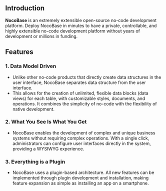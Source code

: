 ## Introduction

**NocoBase** is an extremely extensible open-source no-code development platform. Deploy NocoBase in minutes to have a private, controllable, and highly extensible no-code development platform without years of development or millions in funding.

## Features

### 1. Data Model Driven

- Unlike other no-code products that directly create data structures in the user interface, NocoBase separates data structure from the user interface.
- This allows for the creation of unlimited, flexible data blocks (data views) for each table, with customizable styles, documents, and operations. It combines the simplicity of no-code with the flexibility of native development.

### 2. What You See Is What You Get

- NocoBase enables the development of complex and unique business systems without requiring complex operations. With a single click, administrators can configure user interfaces directly in the system, providing a WYSIWYG experience.

### 3. Everything is a Plugin

- NocoBase uses a plugin-based architecture. All new features can be implemented through plugin development and installation, making feature expansion as simple as installing an app on a smartphone.
